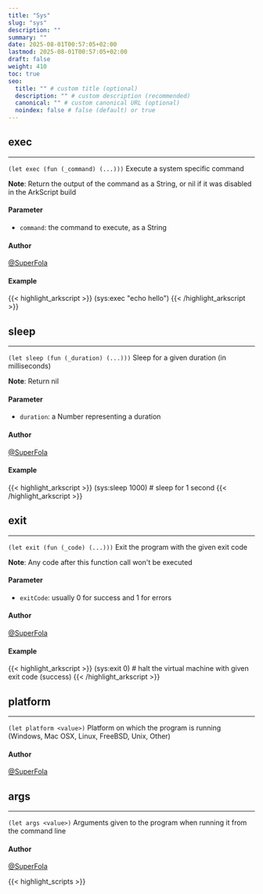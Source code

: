 ```yaml
---
title: "Sys"
slug: "sys"
description: ""
summary: ""
date: 2025-08-01T00:57:05+02:00
lastmod: 2025-08-01T00:57:05+02:00
draft: false
weight: 410
toc: true
seo:
  title: "" # custom title (optional)
  description: "" # custom description (recommended)
  canonical: "" # custom canonical URL (optional)
  noindex: false # false (default) or true
---
```


## exec

---
`(let exec (fun (_command) (...)))`
Execute a system specific command

**Note**: Return the output of the command as a String, or nil if it was disabled in the ArkScript build
#### Parameter
- `command`: the command to execute, as a String

#### Author
[@SuperFola](https://github.com/SuperFola)

#### Example
{{< highlight_arkscript >}}
(sys:exec "echo hello")
{{< /highlight_arkscript >}}

## sleep

---
`(let sleep (fun (_duration) (...)))`
Sleep for a given duration (in milliseconds)

**Note**: Return nil
#### Parameter
- `duration`: a Number representing a duration

#### Author
[@SuperFola](https://github.com/SuperFola)

#### Example
{{< highlight_arkscript >}}
(sys:sleep 1000)  # sleep for 1 second
{{< /highlight_arkscript >}}

## exit

---
`(let exit (fun (_code) (...)))`
Exit the program with the given exit code

**Note**: Any code after this function call won't be executed
#### Parameter
- `exitCode`: usually 0 for success and 1 for errors

#### Author
[@SuperFola](https://github.com/SuperFola)

#### Example
{{< highlight_arkscript >}}
(sys:exit 0)  # halt the virtual machine with given exit code (success)
{{< /highlight_arkscript >}}

## platform

---
`(let platform <value>)`
Platform on which the program is running (Windows, Mac OSX, Linux, FreeBSD, Unix, Other)

#### Author
[@SuperFola](https://github.com/SuperFola)


## args

---
`(let args <value>)`
Arguments given to the program when running it from the command line

#### Author
[@SuperFola](https://github.com/SuperFola)




{{< highlight_scripts >}}
